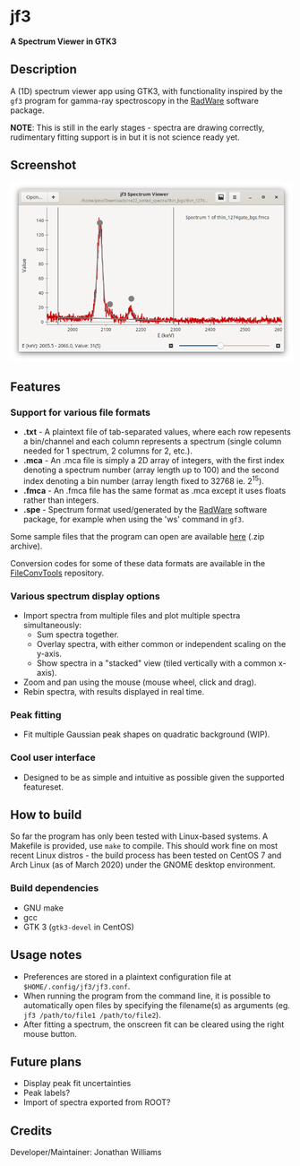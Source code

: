# **jf3**

**A Spectrum Viewer in GTK3**

## Description

A (1D) spectrum viewer app using GTK3, with functionality inspired by the `gf3` program for gamma-ray spectroscopy in the [RadWare](https://radware.phy.ornl.gov/) software package.

**NOTE**: This is still in the early stages - spectra are drawing correctly, rudimentary fitting support is in but it is not science ready yet.

## Screenshot

![jf3 user interface screenshot](https://raw.githubusercontent.com/e-j-w/e-j-w.github.io/master/media/jf3.png "jf3 user interface")

## Features

### Support for various file formats

* **.txt** - A plaintext file of tab-separated values, where each row repesents a bin/channel and each column represents a spectrum (single column needed for 1 spectrum, 2 columns for 2, etc.).
* **.mca** - An .mca file is simply a 2D array of integers, with the first index denoting a spectrum number (array length up to 100) and the second index denoting a bin number (array length fixed to 32768 ie. 2<sup>15</sup>).
* **.fmca** - An .fmca file has the same format as .mca except it uses floats rather than integers.
* **.spe** -  Spectrum format used/generated by the [RadWare](https://radware.phy.ornl.gov/) software package, for example when using the 'ws' command in `gf3`.

Some sample files that the program can open are available [here](https://mega.nz/#!yUtRBAYR!ATst0ngazksR-g-P-Qdsw2rd4lpHJXBpd6nJq6pW77I) (.zip archive).

Conversion codes for some of these data formats are available in the [FileConvTools](https://github.com/e-j-w/FileConvTools) repository.

### Various spectrum display options

* Import spectra from multiple files and plot multiple spectra simultaneously:
    * Sum spectra together.
    * Overlay spectra, with either common or independent scaling on the y-axis.
    * Show spectra in a "stacked" view (tiled vertically with a common x-axis).
* Zoom and pan using the mouse (mouse wheel, click and drag).
* Rebin spectra, with results displayed in real time.

### Peak fitting

* Fit multiple Gaussian peak shapes on quadratic background (WIP).

### Cool user interface

* Designed to be as simple and intuitive as possible given the supported featureset.

## How to build

So far the program has only been tested with Linux-based systems.  A Makefile is provided, use `make` to compile.  This should work fine on most recent Linux distros - the build process has been tested on CentOS 7 and Arch Linux (as of March 2020) under the GNOME desktop environment.

### Build dependencies

* GNU make
* gcc
* GTK 3 (`gtk3-devel` in CentOS)


## Usage notes

* Preferences are stored in a plaintext configuration file at `$HOME/.config/jf3/jf3.conf`.
* When running the program from the command line, it is possible to automatically open files by specifying the filename(s) as arguments (eg. `jf3 /path/to/file1 /path/to/file2`).
* After fitting a spectrum, the onscreen fit can be cleared using the right mouse button.


## Future plans

* Display peak fit uncertainties
* Peak labels?
* Import of spectra exported from ROOT?

## Credits

Developer/Maintainer: Jonathan Williams
